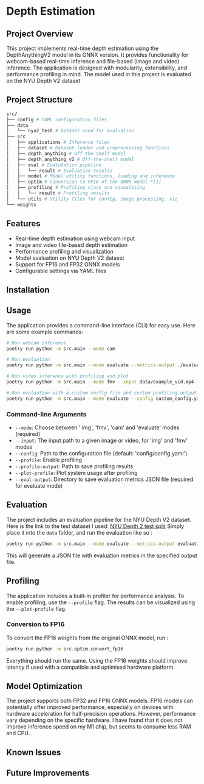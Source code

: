 # Depth Estimation

## Project Overview

This project implements real-time depth estimation using the DepthAnythingV2 model in its ONNX version. It provides functionality for webcam-based real-time inference and file-based (image and video) inference. The application is designed with modularity, extensibility, and performance profiling in mind.
The model used in this project is evaluated on the NYU Depth V2 dataset

## Project Structure

```bash
src/
├── config # YAML configuration files
├── data
│   └── nyu2_test # Dataset used for evaluation
├── src
│   ├── applications # Inference files
│   ├── dataset # Dataset loader and preprocessing functions
│   ├── depth_anything # Off-the-shelf model
│   ├── depth_anything_v2 # Off-the-shelf model
│   ├── eval # Evalutation pipeline
│   │   └── result # Evaluation results
│   ├── model # Model utility functions, loading and inference
│   ├── optim # Conversion to FP16 of the ONNX model *[1]
│   ├── profiling # Profiling class and visualising
│   │   └── result # Profiling results
│   └── utils # Utility files for config, image processing, viz
└── weights
```

## Features

- Real-time depth estimation using webcam input
- Image and video file-based depth estimation
- Performance profiling and visualization
- Model evaluation on NYU Depth V2 dataset
- Support for FP16 and FP32 ONNX models
- Configurable settings via YAML files

## Installation



## Usage

The application provides a command-line interface (CLI) for easy use. Here are some example commands:

```bash
# Run webcam inference
poetry run python -m src.main --mode cam

# Run evaluation
poetry run python -m src.main --mode evaluate --metrics-output ./evaluation_results

# Run video inference with profiling and plot
poetry run python -m src.main --mode fmv --input data/example_vid.mp4 --profile --plot-profile

# Run evaluation with a custom config file and custom profiling output
poetry run python -m src.main --mode evaluate --config custom_config.yaml --metrics-output ./evaluation_results --profile --profile-output custom_profile.json
```

### Command-line Arguments

- `--mode`: Choose between ' img', 'fmv', 'cam' and 'evaluate' modes (required)
- `--input`: The input path to a given image or video, for 'img' and 'fmv' modes
- `--config`: Path to the configuration file (default: 'config/config.yaml')
- `--profile`: Enable profiling
- `--profile-output`: Path to save profiling results
- `--plot-profile`: Plot system usage after profiling
- `--eval-output`: Directory to save evaluation metrics JSON file (required for evaluate mode)

## Evaluation

The project includes an evaluation pipeline for the NYU Depth V2 dataset.
Here is the link to the test dataset I used: [NYU Depth 2 test split](https://www.dropbox.com/scl/fo/0k0gciat7cyc9fvq8lof0/ANgqcVVAdRIJIINpXieCh9M?rlkey=2uldkkr7pyvnoezjroh6vl2lj&st=mp0lf0q5&dl=0)
Simply place it into the `data` folder, and run the evaluation like so :

```bash
poetry run python -m src.main --mode evaluate --metrics-output evaluation_results.json
```

This will generate a JSON file with evaluation metrics in the specified output file.

## Profiling

The application includes a built-in profiler for performance analysis. To enable profiling, use the `--profile` flag. The results can be visualized using the `--plot-profile` flag.

### Conversion to FP16

To convert the FP16 weights from the original ONNX model, run :
```bash
poetry run python -m src.optim.convert_fp16
```
Everything should run the same. Using the FP16 weights should improve latency if used with a compatible and optimised hardware platform.

## Model Optimization

The project supports both FP32 and FP16 ONNX models. FP16 models can potentially offer improved performance, especially on devices with hardware acceleration for half-precision operations. However, performance vary depending on the specific hardware.
I have found that it does not improve inference speed on my M1 chip, but seems to consume less RAM and CPU.

## Known Issues

## Future Improvements
